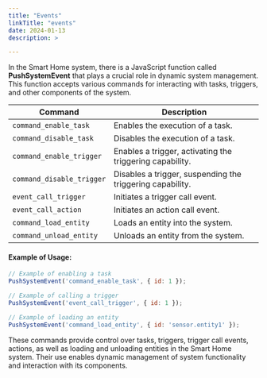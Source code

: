 ```yaml
---
title: "Events"
linkTitle: "events"
date: 2024-01-13
description: >

---
```


In the Smart Home system, there is a JavaScript function called **PushSystemEvent** that plays a crucial role in dynamic
system management. This function accepts various commands for interacting with tasks, triggers, and other components of
the system.

| Command                   | Description                                               |
|---------------------------|-----------------------------------------------------------|
| `command_enable_task`     | Enables the execution of a task.                          |
| `command_disable_task`    | Disables the execution of a task.                         |
| `command_enable_trigger`  | Enables a trigger, activating the triggering capability.  |
| `command_disable_trigger` | Disables a trigger, suspending the triggering capability. |
| `event_call_trigger`      | Initiates a trigger call event.                           |
| `event_call_action`       | Initiates an action call event.                           |
| `command_load_entity`     | Loads an entity into the system.                          |
| `command_unload_entity`   | Unloads an entity from the system.                        |

#### Example of Usage:

```javascript
// Example of enabling a task
PushSystemEvent('command_enable_task', { id: 1 });

// Example of calling a trigger
PushSystemEvent('event_call_trigger', { id: 1 });

// Example of loading an entity
PushSystemEvent('command_load_entity', { id: 'sensor.entity1' });
```

These commands provide control over tasks, triggers, trigger call events, actions, as well as loading and unloading
entities in the Smart Home system. Their use enables dynamic management of system functionality and interaction with its
components.

